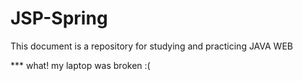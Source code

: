 # JSP-Spring

This document is a repository for studying and practicing JAVA WEB


*** what! my laptop was broken :(
